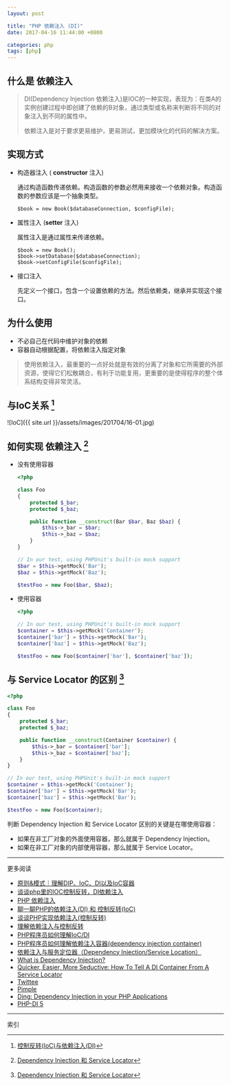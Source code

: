 ```yaml
---
layout: post

title: "PHP 依赖注入 (DI)"
date: 2017-04-16 11:44:00 +0800

categories: php
tags: [php]
---
```


## 什么是 **依赖注入**

>DI(Dependency Injection  依赖注入)是IOC的一种实现，表现为：在类A的实例创建过程中即创建了依赖的B对象，通过类型或名称来判断将不同的对象注入到不同的属性中。
>
>依赖注入是对于要求更易维护，更易测试，更加模块化的代码的解决方案。

## 实现方式

- 构造器注入 ( **constructor** 注入)

  通过构造函数传递依赖。构造函数的参数必然用来接收一个依赖对象。构造函数的参数应该是一个抽象类型。

  ```
  $book = new Book($databaseConnection, $configFile);
  ```

- 属性注入 (**setter** 注入)

  属性注入是通过属性来传递依赖。

  ```
  $book = new Book();
  $book->setDatabase($databaseConnection);
  $book->setConfigFile($configFile);
  ```

- 接口注入

  先定义一个接口，包含一个设置依赖的方法。然后依赖类，继承并实现这个接口。

## 为什么使用

- 不必自己在代码中维护对象的依赖
- 容器自动根据配置，将依赖注入指定对象

>使用依赖注入，最重要的一点好处就是有效的分离了对象和它所需要的外部资源，使得它们松散耦合，有利于功能复用，更重要的是使得程序的整个体系结构变得非常灵活。

## 与IoC关系 [^2]

![IoC]({{ site.url }}/assets/images/201704/16-01.jpg)

## 如何实现 **依赖注入** [^1]

- 没有使用容器
  ```php
  <?php

  class Foo
  {
      protected $_bar;
      protected $_baz;

      public function __construct(Bar $bar, Baz $baz) {
          $this->_bar = $bar;
          $this->_baz = $baz;
      }
  }

  // In our test, using PHPUnit's built-in mock support
  $bar = $this->getMock('Bar');
  $baz = $this->getMock('Baz');

  $testFoo = new Foo($bar, $baz);
  ```
- 使用容器
  ```php
  <?php

  // In our test, using PHPUnit's built-in mock support
  $container = $this->getMock('Container');
  $container['bar'] = $this->getMock('Bar');
  $container['baz'] = $this->getMock('Baz');

  $testFoo = new Foo($container['bar'], $container['baz']);
  ```

## 与 **Service Locator** 的区别 [^1]
```php
<?php

class Foo
{
    protected $_bar;
    protected $_baz;

    public function __construct(Container $container) {
        $this->_bar = $container['bar'];
        $this->_baz = $container['baz'];
    }
}

// In our test, using PHPUnit's built-in mock support
$container = $this->getMock('Container');
$container['bar'] = $this->getMock('Bar');
$container['baz'] = $this->getMock('Bar');

$testFoo = new Foo($container);
```

判断 Dependency Injection 和 Service Locator 区别的关键是在哪使用容器：
  - 如果在非工厂对象的外面使用容器，那么就属于 Dependency Injection。
  - 如果在非工厂对象的内部使用容器，那么就属于 Service Locator。


---
更多阅读
- [原则&模式｜理解DIP、IoC、DI以及IoC容器](https://segmentfault.com/a/1190000005602011)
- [谈谈php里的IOC控制反转，DI依赖注入](http://www.cnblogs.com/qq120848369/p/6129483.html)
- [PHP 依赖注入](https://github.com/5-say/laravel-4.1-note/blob/master/04.%E7%9F%A5%E8%AF%86%E6%8B%93%E5%B1%95/PHP/PHP-%E4%BE%9D%E8%B5%96%E6%B3%A8%E5%85%A5.md)
- [聊一聊PHP的依赖注入(DI) 和 控制反转(IoC)](https://segmentfault.com/a/1190000007209266)
- [谈谈PHP实现依赖注入(控制反转)](https://my.oschina.net/cxz001/blog/533166)
- [理解依赖注入与控制反转](https://laravel-china.org/topics/2104/understanding-dependency-injection-and-inversion-of-control)
- [PHP程序员如何理解IoC/DI](https://segmentfault.com/a/1190000002411255)
- [PHP程序员如何理解依赖注入容器(dependency injection container)](https://segmentfault.com/a/1190000002424023)
- [依赖注入与服务定位器（Dependency Injection/Service Location）](https://docs.phalconphp.com/zh/latest/reference/di.html)
- [What is Dependency Injection?](http://fabien.potencier.org/what-is-dependency-injection.html)
- [Quicker, Easier, More Seductive: How To Tell A DI Container From A Service Locator](http://paul-m-jones.com/archives/5843)
- [Twittee](http://twittee.org/)
- [Pimple](https://github.com/silexphp/Pimple/blob/master/src/Pimple/Container.php)
- [Ding: Dependency Injection in your PHP Applications](http://marcelog.github.io/Ding/)
- [PHP-DI 5](http://php-di.org/)

---
索引

[^1]: [Dependency Injection 和 Service Locator](https://huoding.com/2015/11/11/482)
[^2]: [控制反转(IoC)与依赖注入(DI)](http://zhangjunhd.blog.51cto.com/113473/126530)
